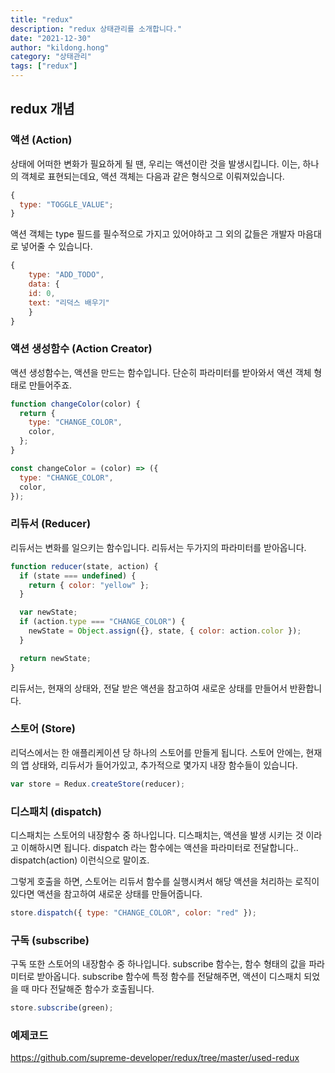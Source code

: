 ```yaml
---
title: "redux"
description: "redux 상태관리를 소개합니다."
date: "2021-12-30"
author: "kildong.hong"
category: "상태관리"
tags: ["redux"]
---
```


## redux 개념

### 액션 (Action)

상태에 어떠한 변화가 필요하게 될 땐, 우리는 액션이란 것을 발생시킵니다. 이는, 하나의 객체로 표현되는데요, 액션 객체는 다음과 같은 형식으로 이뤄져있습니다.

```js
{
  type: "TOGGLE_VALUE";
}
```

액션 객체는 type 필드를 필수적으로 가지고 있어야하고 그 외의 값들은 개발자 마음대로 넣어줄 수 있습니다.

```js
{
    type: "ADD_TODO",
    data: {
    id: 0,
    text: "리덕스 배우기"
    }
}
```

### 액션 생성함수 (Action Creator)

액션 생성함수는, 액션을 만드는 함수입니다. 단순히 파라미터를 받아와서 액션 객체 형태로 만들어주죠.

```js
function changeColor(color) {
  return {
    type: "CHANGE_COLOR",
    color,
  };
}

const changeColor = (color) => ({
  type: "CHANGE_COLOR",
  color,
});
```

### 리듀서 (Reducer)

리듀서는 변화를 일으키는 함수입니다. 리듀서는 두가지의 파라미터를 받아옵니다.

```js
function reducer(state, action) {
  if (state === undefined) {
    return { color: "yellow" };
  }

  var newState;
  if (action.type === "CHANGE_COLOR") {
    newState = Object.assign({}, state, { color: action.color });
  }

  return newState;
}
```

리듀서는, 현재의 상태와, 전달 받은 액션을 참고하여 새로운 상태를 만들어서 반환합니다.

### 스토어 (Store)

리덕스에서는 한 애플리케이션 당 하나의 스토어를 만들게 됩니다. 스토어 안에는, 현재의 앱 상태와, 리듀서가 들어가있고, 추가적으로 몇가지 내장 함수들이 있습니다.

```js
var store = Redux.createStore(reducer);
```

### 디스패치 (dispatch)

디스패치는 스토어의 내장함수 중 하나입니다. 디스패치는, 액션을 발생 시키는 것 이라고 이해하시면 됩니다. dispatch 라는 함수에는 액션을 파라미터로 전달합니다.. dispatch(action) 이런식으로 말이죠.

그렇게 호출을 하면, 스토어는 리듀서 함수를 실행시켜서 해당 액션을 처리하는 로직이 있다면 액션을 참고하여 새로운 상태를 만들어줍니다.

```javascript
store.dispatch({ type: "CHANGE_COLOR", color: "red" });
```

### 구독 (subscribe)

구독 또한 스토어의 내장함수 중 하나입니다. subscribe 함수는, 함수 형태의 값을 파라미터로 받아옵니다. subscribe 함수에 특정 함수를 전달해주면, 액션이 디스패치 되었을 때 마다 전달해준 함수가 호출됩니다.

```javascript
store.subscribe(green);
```

### 예제코드

<a href="https://github.com/supreme-developer/redux/tree/master/used-redux" target="_blank" style="font-size=30px; color: #4dabf7; text-decoration:underline;">https://github.com/supreme-developer/redux/tree/master/used-redux</a>
